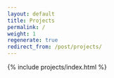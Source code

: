 ```yaml
---
layout: default
title: Projects
permalink: /
weight: 1
regenerate: true
redirect_from: /post/projects/
---
```


{% include projects/index.html %}
